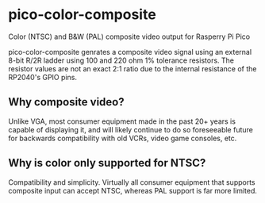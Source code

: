 # pico-color-composite

Color (NTSC) and B&W (PAL) composite video output for Rasperry Pi Pico

pico-color-composite genrates a composite video signal using an external 8-bit R/2R ladder using
100 and 220 ohm 1% tolerance resistors.  The resistor values are not an exact 2:1 ratio due to
the internal resistance of the RP2040's GPIO pins.

Why composite video?
--------------------
Unlike VGA, most consumer equipment made in the past 20+ years is capable of displaying it,
and will likely continue to do so foreseeable future for backwards compatibility with old VCRs,
video game consoles, etc.

Why is color only supported for NTSC?
-------------------------------------
Compatibility and simplicity.  Virtually all consumer equipment that supports composite input
can accept NTSC, whereas PAL support is far more limited.
